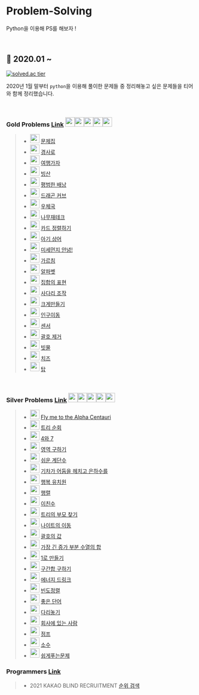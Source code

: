 # Problem-Solving

Python을 이용해 PS를 해보자 !

<br>

## :calendar: 2020.01 ~

[![solved.ac tier](http://mazassumnida.wtf/api/generate_badge?boj=c2hot)](https://solved.ac/c2hot)

2020년 1월 말부터 `python`을 이용해 풀이한 문제들 중 정리해놓고 싶은 문제들을 티어와 함께 정리했습니다.

<br>

### Gold Problems [<ins>Link</ins>](problems/gold) <img height="25px" width="25px=" src="https://static.solved.ac/tier_small/15.svg"/><img height="25px" width="25px=" src="https://static.solved.ac/tier_small/14.svg"/><img height="25px" width="25px=" src="https://static.solved.ac/tier_small/13.svg"/><img height="25px" width="25px=" src="https://static.solved.ac/tier_small/12.svg"/><img height="25px" width="25px=" src="https://static.solved.ac/tier_small/11.svg"/>

> - <img height="24px" width="25px=" src="https://static.solved.ac/tier_small/14.svg"/> [문제집](https://www.acmicpc.net/problem/1766)
> - <img height="25px" width="25px=" src="https://static.solved.ac/tier_small/13.svg"/> [경사로](https://www.acmicpc.net/problem/14890)
> - <img height="25px" width="25px=" src="https://static.solved.ac/tier_small/12.svg"/> [여행가자 ](https://www.acmicpc.net/problem/1976)
> - <img height="25px" width="25px=" src="https://static.solved.ac/tier_small/12.svg"/> [빙산](https://www.acmicpc.net/problem/2573)
> - <img height="25px" width="25px=" src="https://static.solved.ac/tier_small/12.svg"/> [평범한 배낭](https://www.acmicpc.net/problem/12865)
> - <img height="25px" width="25px=" src="https://static.solved.ac/tier_small/12.svg"/> [드래곤 커브](https://www.acmicpc.net/problem/15685)
> - <img height="25px" width="25px=" src="https://static.solved.ac/tier_small/12.svg"/> [우체국](https://www.acmicpc.net/problem/2285)
> - <img height="25px" width="25px=" src="https://static.solved.ac/tier_small/12.svg"/> [나무재테크](https://www.acmicpc.net/problem/16235)
> - <img height="25px" width="25px=" src="https://static.solved.ac/tier_small/12.svg"/> [카드 정렬하기](https://www.acmicpc.net/problem/1715)
> - <img height="25px" width="25px=" src="https://static.solved.ac/tier_small/12.svg"/> [아기 상어](https://www.acmicpc.net/problem/16236)
> - <img height="25px" width="25px=" src="https://static.solved.ac/tier_small/12.svg"/> [미세먼지 안녕!](https://www.acmicpc.net/problem/17144)
> - <img height="25px" width="25px=" src="https://static.solved.ac/tier_small/12.svg"/> [가르침](https://www.acmicpc.net/problem/1062)
> - <img height="25px" width="25px=" src="https://static.solved.ac/tier_small/12.svg"/> [알파벳](https://www.acmicpc.net/problem/1987)
> - <img height="25px" width="25px=" src="https://static.solved.ac/tier_small/11.svg"/> [집합의 표현](https://www.acmicpc.net/problem/1717)
> - <img height="25px" width="25px=" src="https://static.solved.ac/tier_small/11.svg"/> [사다리 조작](https://www.acmicpc.net/problem/15684)
> - <img height="25px" width="25px=" src="https://static.solved.ac/tier_small/11.svg"/> [크게만들기](https://www.acmicpc.net/problem/2812)
> - <img height="25px" width="25px=" src="https://static.solved.ac/tier_small/11.svg"/> [인구이동](https://www.acmicpc.net/problem/16234)
> - <img height="25px" width="25px=" src="https://static.solved.ac/tier_small/11.svg"/> [센서](https://www.acmicpc.net/problem/2212)
> - <img height="25px" width="25px=" src="https://static.solved.ac/tier_small/11.svg"/> [괄호 제거](https://www.acmicpc.net/problem/2800)
> - <img height="25px" width="25px=" src="https://static.solved.ac/tier_small/11.svg"/> [빗물](https://www.acmicpc.net/problem/14719)
> - <img height="25px" width="25px=" src="https://static.solved.ac/tier_small/11.svg"/> [치즈](https://www.acmicpc.net/problem/2636)
> - <img height="25px" width="25px=" src="https://static.solved.ac/tier_small/11.svg"/> [탑](https://www.acmicpc.net/problem/2493)

<br>

### Silver Problems [<ins>Link</ins>](problems/silver) <img height="25px" width="25px=" src="https://static.solved.ac/tier_small/10.svg"/><img height="25px" width="25px=" src="https://static.solved.ac/tier_small/9.svg"/><img height="25px" width="25px=" src="https://static.solved.ac/tier_small/8.svg"/><img height="25px" width="25px=" src="https://static.solved.ac/tier_small/7.svg"/><img height="25px" width="25px=" src="https://static.solved.ac/tier_small/6.svg"/>

> - <img height="25px" width="25px=" src="https://static.solved.ac/tier_small/10.svg"/> [Fly me to the Alpha Centauri](https://www.acmicpc.net/problem/1011)
> - <img height="25px" width="25px=" src="https://static.solved.ac/tier_small/10.svg"/> [트리 순회](https://www.acmicpc.net/problem/1991)
> - <img height="25px" width="25px=" src="https://static.solved.ac/tier_small/10.svg"/> [4와 7](https://www.acmicpc.net/problem/2877)
> - <img height="25px" width="25px=" src="https://static.solved.ac/tier_small/10.svg"/> [영역 구하기](https://www.acmicpc.net/problem/2583)
> - <img height="25px" width="25px=" src="https://static.solved.ac/tier_small/10.svg"/> [쉬운 계단수](https://www.acmicpc.net/problem/10844)
> - <img height="25px" width="25px=" src="https://static.solved.ac/tier_small/10.svg"/> [기차가 어둠을 헤치고 은하수를](https://www.acmicpc.net/problem/15787)
> - <img height="25px" width="25px=" src="https://static.solved.ac/tier_small/9.svg"/> [행복 유치원](https://www.acmicpc.net/problem/13164)
> - <img height="25px" width="25px=" src="https://static.solved.ac/tier_small/9.svg"/> [행렬](https://www.acmicpc.net/problem/1080)
> - <img height="25px" width="25px=" src="https://static.solved.ac/tier_small/9.svg"/> [이친수](https://www.acmicpc.net/problem/2193)
> - <img height="25px" width="25px=" src="https://static.solved.ac/tier_small/9.svg"/> [트리의 부모 찾기](https://www.acmicpc.net/problem/11725)
> - <img height="25px" width="25px=" src="https://static.solved.ac/tier_small/9.svg"/> [나이트의 이동](https://www.acmicpc.net/problem/7562)
> - <img height="25px" width="25px=" src="https://static.solved.ac/tier_small/9.svg"/> [괄호의 값](https://www.acmicpc.net/problem/2504)
> - <img height="25px" width="25px=" src="https://static.solved.ac/tier_small/9.svg"/> [가장 긴 증가 부분 수열의 합](https://www.acmicpc.net/problem/11055)
> - <img height="25px" width="25px=" src="https://static.solved.ac/tier_small/8.svg"/> [1로 만들기](https://www.acmicpc.net/problem/1463)
> - <img height="25px" width="25px=" src="https://static.solved.ac/tier_small/8.svg"/> [구간합 구하기](https://www.acmicpc.net/problem/2042)
> - <img height="25px" width="25px=" src="https://static.solved.ac/tier_small/8.svg"/> [에너지 드링크](https://www.acmicpc.net/problem/20115)
> - <img height="25px" width="25px=" src="https://static.solved.ac/tier_small/7.svg"/> [빈도정렬](https://www.acmicpc.net/problem/2910)
> - <img height="25px" width="25px=" src="https://static.solved.ac/tier_small/7.svg"/> [좋은 단어](https://www.acmicpc.net/problem/3986)
> - <img height="25px" width="25px=" src="https://static.solved.ac/tier_small/6.svg"/> [다리놓기](https://www.acmicpc.net/problem/1010)
> - <img height="25px" width="25px=" src="https://static.solved.ac/tier_small/6.svg"/> [회사에 있는 사람](https://www.acmicpc.net/problem/7785)
> - <img height="25px" width="25px=" src="https://static.solved.ac/tier_small/6.svg"/> [점프](https://www.acmicpc.net/problem/1890)
> - <img height="25px" width="25px=" src="https://static.solved.ac/tier_small/6.svg"/> [소수](https://www.acmicpc.net/problem/2581)
> - <img height="25px" width="25px=" src="https://static.solved.ac/tier_small/6.svg"/> [쉽게푸는문제](https://www.acmicpc.net/problem/1292)

### Programmers [Link](problems/programmers)

> - 2021 KAKAO BLIND RECRUITMENT [순위 검색](https://programmers.co.kr/learn/courses/30/lessons/72412?language=python3)
